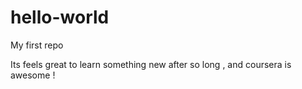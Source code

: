 # hello-world
My first repo

Its feels great to learn something new after so long , and coursera is awesome !
